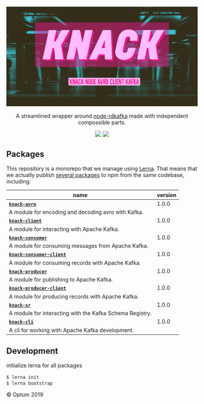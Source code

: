 <p align="center">
  <a href="https://kafka.apache.org/">
    <img alt="knack" src=".github/assets/knack-banner.png">
  </a>
</p>

<p align="center">
  A streamlined wrapper around <a href="https://github.com/Blizzard/node-rdkafka">node-rdkafka</a> made with independent compossible parts.
</p>

<p align="center">
  <a href="https://github.com/xojs/xo"><img src="https://img.shields.io/badge/code_style-XO-5ed9c7.svg"></a>
  <a href="https://lerna.js.org/"><img src="https://img.shields.io/badge/maintained%20with-lerna-cc00ff.svg"></a>
</p>

## Packages

This repository is a monorepo that we manage using [Lerna](https://github.com/lerna/lerna). That means that we actually publish [several packages](/packages) to npm from the same codebase, including:

| name  |  version |
|---|---|
| [<b>`knack-avro`</b>](packages/knack-avro) | 1.0.0 |
|A module for encoding and decoding avro with Kafka.|
| [<b>`knack-client`</b>](packages/knack-client) |  1.0.0 |
|A module for interacting with Apache Kafka.|
| [<b>`knack-consumer`</b>](packages/knack-consumer) | 1.0.0 |
|A module for consuming messages from Apache Kafka.|
| [<b>`knack-consumer-client`</b>](packages/knack-consumer-client) | 1.0.0 |
|A module for consuming records with Apache Kafka.|
| [<b>`knack-producer`</b>](packages/knack-producer) | 1.0.0 |
|A module for publishing to Apache Kafka.|
| [<b>`knack-producer-client`</b>](packages/knack-producer-client) | 1.0.0 |
|A module for producing records with Apache Kafka.|
| [<b>`knack-sr`</b>](packages/knack-sr) | 1.0.0 |
|A module for interacting with the Kafka Schema Registry.|
| [<b>`knack-cli`</b>](packages/knack-cli) | 1.0.0 |
|A cli for working with Apache Kafka development.|

## Development

initialize lerna for all packages

```shell
$ lerna init
$ lerna bootstrap
```

© Optum 2019
